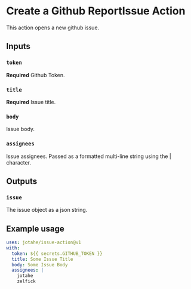 # Create a  Github ReportIssue Action

This action opens a new github issue.

## Inputs

### `token`

**Required** Github Token.

### `title`

**Required** Issue title.

### `body`

Issue body.

### `assignees`

Issue assignees. Passed as a formatted multi-line string using the | character.

## Outputs

### `issue`

The issue object as a json string.

## Example usage

```yaml
uses: jotahe/issue-action@v1
with:
  token: ${{ secrets.GITHUB_TOKEN }}
  title: Some Issue Title
  body: Some Issue Body
  assignees: |
    jotahe
    zelfick
```